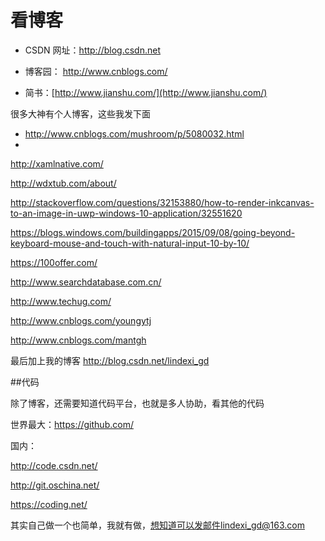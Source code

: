 # 看博客


 - CSDN 网址：http://blog.csdn.net

 - 博客园： http://www.cnblogs.com/
 
 - 简书：[http://www.jianshu.com/](http://www.jianshu.com/)

很多大神有个人博客，这些我发下面

 - http://www.cnblogs.com/mushroom/p/5080032.html
 - 
http://xamlnative.com/

http://wdxtub.com/about/

http://stackoverflow.com/questions/32153880/how-to-render-inkcanvas-to-an-image-in-uwp-windows-10-application/32551620

https://blogs.windows.com/buildingapps/2015/09/08/going-beyond-keyboard-mouse-and-touch-with-natural-input-10-by-10/

https://100offer.com/

http://www.searchdatabase.com.cn/

http://www.techug.com/

http://www.cnblogs.com/youngytj

http://www.cnblogs.com/mantgh

最后加上我的博客 http://blog.csdn.net/lindexi_gd

##代码

除了博客，还需要知道代码平台，也就是多人协助，看其他的代码

世界最大：https://github.com/

国内：

http://code.csdn.net/

http://git.oschina.net/

https://coding.net/

其实自己做一个也简单，我就有做，想知道可以发邮件lindexi_gd@163.com


